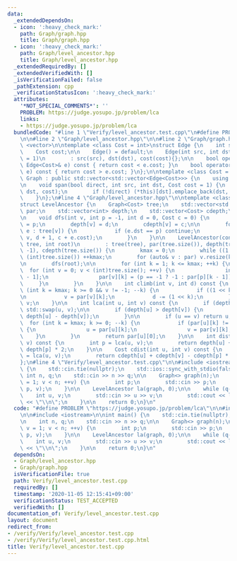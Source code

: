 ```yaml
---
data:
  _extendedDependsOn:
  - icon: ':heavy_check_mark:'
    path: Graph/graph.hpp
    title: Graph/graph.hpp
  - icon: ':heavy_check_mark:'
    path: Graph/level_ancestor.hpp
    title: Graph/level_ancestor.hpp
  _extendedRequiredBy: []
  _extendedVerifiedWith: []
  _isVerificationFailed: false
  _pathExtension: cpp
  _verificationStatusIcon: ':heavy_check_mark:'
  attributes:
    '*NOT_SPECIAL_COMMENTS*': ''
    PROBLEM: https://judge.yosupo.jp/problem/lca
    links:
    - https://judge.yosupo.jp/problem/lca
  bundledCode: "#line 1 \"Verify/level_ancestor.test.cpp\"\n#define PROBLEM \"https://judge.yosupo.jp/problem/lca\"\
    \n\n#line 2 \"Graph/level_ancestor.hpp\"\n\n#line 2 \"Graph/graph.hpp\"\n\n#include\
    \ <vector>\n\ntemplate <class Cost = int>\nstruct Edge {\n    int src, dst;\n\
    \    Cost cost;\n\n    Edge() = default;\n    Edge(int src, int dst, Cost cost\
    \ = 1)\n        : src(src), dst(dst), cost(cost){};\n\n    bool operator<(const\
    \ Edge<Cost>& e) const { return cost < e.cost; }\n    bool operator>(const Edge<Cost>&\
    \ e) const { return cost > e.cost; }\n};\n\ntemplate <class Cost = int>\nstruct\
    \ Graph : public std::vector<std::vector<Edge<Cost>>> {\n    using std::vector<std::vector<Edge<Cost>>>::vector;\n\
    \n    void span(bool direct, int src, int dst, Cost cost = 1) {\n        (*this)[src].emplace_back(src,\
    \ dst, cost);\n        if (!direct) (*this)[dst].emplace_back(dst, src, cost);\n\
    \    }\n};\n#line 4 \"Graph/level_ancestor.hpp\"\n\ntemplate <class Cost = int>\n\
    struct LevelAncestor {\n    Graph<Cost> tree;\n    std::vector<std::vector<int>>\
    \ par;\n    std::vector<int> depth;\n    std::vector<Cost> cdepth;\n    int kmax;\n\
    \n    void dfs(int v, int p = -1, int d = 0, Cost c = 0) {\n        par[v][0]\
    \ = p;\n        depth[v] = d;\n        cdepth[v] = c;\n\n        for (const auto&\
    \ e : tree[v]) {\n            if (e.dst == p) continue;\n            dfs(e.dst,\
    \ v, d + 1, c + e.cost);\n        }\n    }\n\n    LevelAncestor(const Graph<Cost>&\
    \ tree, int root)\n        : tree(tree), par(tree.size()), depth(tree.size(),\
    \ -1), cdepth(tree.size()) {\n        kmax = 0;\n        while ((1 << kmax) <\
    \ (int)tree.size()) ++kmax;\n        for (auto& v : par) v.resize(kmax + 1);\n\
    \n        dfs(root);\n\n        for (int k = 1; k <= kmax; ++k) {\n          \
    \  for (int v = 0; v < (int)tree.size(); ++v) {\n                int p = par[v][k\
    \ - 1];\n                par[v][k] = (p == -1 ? -1 : par[p][k - 1]);\n       \
    \     }\n        }\n    }\n\n    int climb(int v, int d) const {\n        for\
    \ (int k = kmax; k >= 0 && v != -1; --k) {\n            if ((1 << k) > d) continue;\n\
    \n            v = par[v][k];\n            d -= (1 << k);\n        }\n        return\
    \ v;\n    }\n\n    int lca(int u, int v) const {\n        if (depth[u] < depth[v])\
    \ std::swap(u, v);\n\n        if (depth[u] > depth[v]) {\n            u = climb(u,\
    \ depth[u] - depth[v]);\n        }\n\n        if (u == v) return u;\n\n      \
    \  for (int k = kmax; k >= 0; --k) {\n            if (par[u][k] != par[v][k])\
    \ {\n                u = par[u][k];\n                v = par[v][k];\n        \
    \    }\n        }\n        return par[u][0];\n    }\n\n    int dist(int u, int\
    \ v) const {\n        int p = lca(u, v);\n        return depth[u] + depth[v] -\
    \ depth[p] * 2;\n    }\n\n    Cost cdist(int u, int v) const {\n        int p\
    \ = lca(u, v);\n        return cdepth[u] + cdepth[v] - cdepth[p] * 2;\n    }\n\
    };\n#line 4 \"Verify/level_ancestor.test.cpp\"\n\n#include <iostream>\n\nint main()\
    \ {\n    std::cin.tie(nullptr);\n    std::ios::sync_with_stdio(false);\n\n   \
    \ int n, q;\n    std::cin >> n >> q;\n\n    Graph<> graph(n);\n    for (int v\
    \ = 1; v < n; ++v) {\n        int p;\n        std::cin >> p;\n        graph.span(false,\
    \ p, v);\n    }\n\n    LevelAncestor la(graph, 0);\n\n    while (q--) {\n    \
    \    int u, v;\n        std::cin >> u >> v;\n        std::cout << la.lca(u, v)\
    \ << \"\\n\";\n    }\n\n    return 0;\n}\n"
  code: "#define PROBLEM \"https://judge.yosupo.jp/problem/lca\"\n\n#include \"../Graph/level_ancestor.hpp\"\
    \n\n#include <iostream>\n\nint main() {\n    std::cin.tie(nullptr);\n    std::ios::sync_with_stdio(false);\n\
    \n    int n, q;\n    std::cin >> n >> q;\n\n    Graph<> graph(n);\n    for (int\
    \ v = 1; v < n; ++v) {\n        int p;\n        std::cin >> p;\n        graph.span(false,\
    \ p, v);\n    }\n\n    LevelAncestor la(graph, 0);\n\n    while (q--) {\n    \
    \    int u, v;\n        std::cin >> u >> v;\n        std::cout << la.lca(u, v)\
    \ << \"\\n\";\n    }\n\n    return 0;\n}\n"
  dependsOn:
  - Graph/level_ancestor.hpp
  - Graph/graph.hpp
  isVerificationFile: true
  path: Verify/level_ancestor.test.cpp
  requiredBy: []
  timestamp: '2020-11-05 12:15:41+09:00'
  verificationStatus: TEST_ACCEPTED
  verifiedWith: []
documentation_of: Verify/level_ancestor.test.cpp
layout: document
redirect_from:
- /verify/Verify/level_ancestor.test.cpp
- /verify/Verify/level_ancestor.test.cpp.html
title: Verify/level_ancestor.test.cpp
---
```

